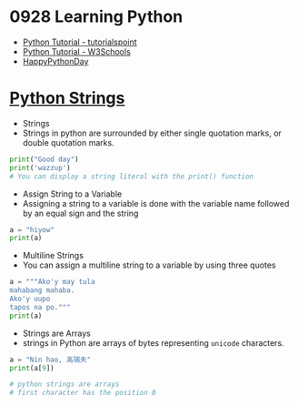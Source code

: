 # 0928 Learning Python
- [Python Tutorial - tutorialspoint](https://www.tutorialspoint.com/python/index.htm)
- [Python Tutorial - W3Schools](https://www.w3schools.com/python/)
- [HappyPythonDay](https://github.com/MyFirstSecurity2020/HappyPythonDay)

# [Python Strings](https://www.w3schools.com/python/python_strings.asp)

- Strings
- Strings in python are surrounded by either single quotation marks, or double quotation marks.
``` python
print("Good day")
print('wazzup')
# You can display a string literal with the print() function
```

- Assign String to a Variable
- Assigning a string to a variable is done with the variable name followed by an equal sign and the string
``` python
a = "hiyow"
print(a)
```
- Multiline Strings
- You can assign a multiline string to a variable by using three quotes
``` python
a = """Ako'y may tula
mahabang mahaba.
Ako'y uupo
tapos na po."""
print(a)
```

- Strings are Arrays
- strings in Python are arrays of bytes representing `unicode` characters.
``` python
a = "Nin hao, 高瑞夫"
print(a[9])

# python strings are arrays
# first character has the position 0
```
